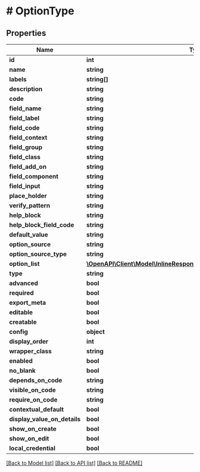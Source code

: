 # # OptionType

## Properties

Name | Type | Description | Notes
------------ | ------------- | ------------- | -------------
**id** | **int** |  | [optional]
**name** | **string** |  | [optional]
**labels** | **string[]** |  | [optional]
**description** | **string** |  | [optional]
**code** | **string** |  | [optional]
**field_name** | **string** |  | [optional]
**field_label** | **string** |  | [optional]
**field_code** | **string** |  | [optional]
**field_context** | **string** |  | [optional]
**field_group** | **string** |  | [optional]
**field_class** | **string** |  | [optional]
**field_add_on** | **string** |  | [optional]
**field_component** | **string** |  | [optional]
**field_input** | **string** |  | [optional]
**place_holder** | **string** |  | [optional]
**verify_pattern** | **string** |  | [optional]
**help_block** | **string** |  | [optional]
**help_block_field_code** | **string** |  | [optional]
**default_value** | **string** |  | [optional]
**option_source** | **string** |  | [optional]
**option_source_type** | **string** |  | [optional]
**option_list** | [**\OpenAPI\Client\Model\InlineResponse20082LoadBalancerInstanceSslCert**](InlineResponse20082LoadBalancerInstanceSslCert.md) |  | [optional]
**type** | **string** |  | [optional]
**advanced** | **bool** |  | [optional]
**required** | **bool** |  | [optional]
**export_meta** | **bool** |  | [optional]
**editable** | **bool** |  | [optional]
**creatable** | **bool** |  | [optional]
**config** | **object** |  | [optional]
**display_order** | **int** |  | [optional]
**wrapper_class** | **string** |  | [optional]
**enabled** | **bool** |  | [optional]
**no_blank** | **bool** |  | [optional]
**depends_on_code** | **string** |  | [optional]
**visible_on_code** | **string** |  | [optional]
**require_on_code** | **string** |  | [optional]
**contextual_default** | **bool** |  | [optional]
**display_value_on_details** | **bool** |  | [optional]
**show_on_create** | **bool** |  | [optional]
**show_on_edit** | **bool** |  | [optional]
**local_credential** | **bool** |  | [optional]

[[Back to Model list]](../../README.md#models) [[Back to API list]](../../README.md#endpoints) [[Back to README]](../../README.md)
